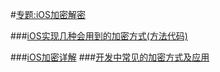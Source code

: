 #[专题:iOS加密解密](https://www.jianshu.com/c/755607fb4e66)


###[iOS实现几种会用到的加密方式(方法代码)](https://www.jianshu.com/p/cdd9f500a57b)

###[iOS加密详解](https://www.jianshu.com/p/cee228aabdbc)
###[开发中常见的加密方式及应用](https://www.jianshu.com/p/62779d620023)


